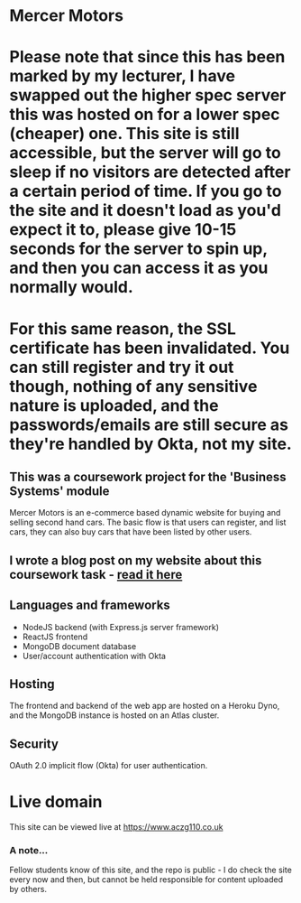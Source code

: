 # Mercer Motors


# Please note that since this has been marked by my lecturer, I have swapped out the higher spec server this was hosted on for a lower spec (cheaper) one. This site is still accessible, but the server will go to sleep if no visitors are detected after a certain period of time. If you go to the site and it doesn't load as you'd expect it to, please give 10-15 seconds for the server to spin up, and then you can access it as you normally would.

# For this same reason, the SSL certificate has been invalidated. You can still register and try it out though, nothing of any sensitive nature is uploaded, and the passwords/emails are still secure as they're handled by Okta, not my site.




## This was a coursework project for the 'Business Systems' module
Mercer Motors is an e-commerce based dynamic website for buying and selling second hand cars. The basic flow is that users can register, and list cars, they can also buy cars that have been listed by other users.

## I wrote a blog post on my website about this coursework task - [read it here](https://reecemercer.dev/business-systems-coursework)


## Languages and frameworks
* NodeJS backend (with Express.js server framework)
* ReactJS frontend
* MongoDB document database
* User/account authentication with Okta

## Hosting
The frontend and backend of the web app are hosted on a Heroku Dyno, and the MongoDB instance is hosted on an Atlas cluster.

## Security
OAuth 2.0 implicit flow (Okta) for user authentication. 

# Live domain
This site can be viewed live at https://www.aczg110.co.uk

### A note...
Fellow students know of this site, and the repo is public - I do check the site every now and then, but cannot be held responsible for content uploaded by others.
